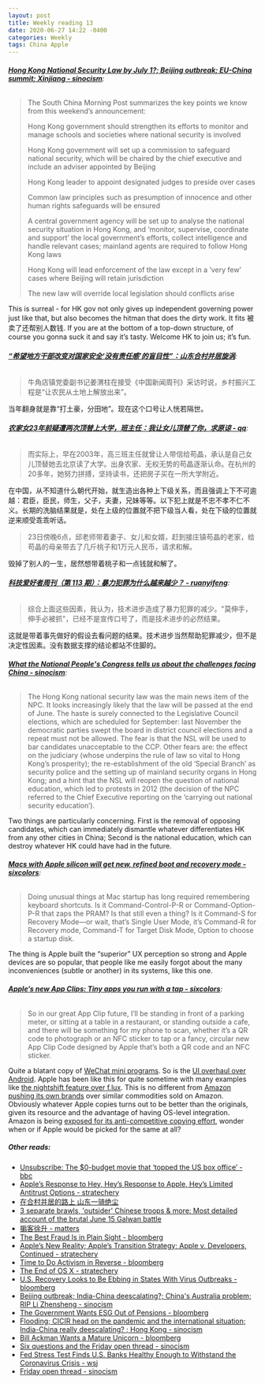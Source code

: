 ```yaml
---
layout: post
title: Weekly reading 13
date: 2020-06-27 14:22 -0400
categories: Weekly
tags: China Apple
---
```


<div class="bg-light article-entry" markdown="1">

###### __[Hong Kong National Security Law by July 1?; Beijing outbreak; EU-China summit; Xinjiang - sinocism](https://sinocism.com/p/hong-kong-national-security-law-by)__:

> The South China Morning Post summarizes the key points we know from this weekend’s announcement:
>
> Hong Kong government should strengthen its efforts to monitor and manage schools and societies where national security is involved
>
> Hong Kong government will set up a commission to safeguard national security, which will be chaired by the chief executive and include an adviser appointed by Beijing
>
> Hong Kong leader to appoint designated judges to preside over cases
>
> Common law principles such as presumption of innocence and other human rights safeguards will be ensured
>
> A central government agency will be set up to analyse the national security situation in Hong Kong, and ‘monitor, supervise, coordinate and support’ the local government’s efforts, collect intelligence and handle relevant cases; mainland agents are required to follow Hong Kong laws
>
> Hong Kong will lead enforcement of the law except in a ‘very few’ cases where Beijing will retain jurisdiction
>
> The new law will override local legislation should conflicts arise

This is surreal - for HK gov not only gives up independent governing power just like that, but also becomes the hitman that does the dirty work. It fits 被卖了还帮别人数钱. If you are at the bottom of a top-down structure, of course you gonna suck it and say it’s tasty. Welcome HK to join us; it’s fun.

</div>

<div class="bg-light article-entry" markdown="1">

###### __[“希望地方干部改变对国家安全‘没有责任感’的盲目性”：山东合村并居旋涡](https://news.sina.cn/gn/2020-06-10/detail-iirczymk6239170.d.html)__:

> 牛角店镇党委副书记姜渭柱在接受《中国新闻周刊》采访时说，乡村振兴工程是“让农民从土地上解放出来”。

当年翻身就是靠“打土豪，分田地”。现在这个口号让人恍若隔世。

</div>

<div class="bg-light article-entry" markdown="1">

###### __[农家女23年前疑遭两次顶替上大学，班主任：我让女儿顶替了你，求原谅 - qq](https://view.inews.qq.com/a/20200624A05EY500)__:

> 而实际上，早在2003年，高三班主任就曾让人带信给苟晶，承认是自己女儿顶替她去北京读了大学。出身农家、无权无势的苟晶逐渐认命。在杭州的20多年，她努力拼搏，坚持读书，还把房子买在一所大学附近。

在中国，从不知道什么朝代开始，就生造出各种上下级关系，而且强调上下不可逾越：君臣，臣民，师生，父子，夫妻，兄妹等等。以下犯上就是不忠不孝不仁不义。长期的洗脑结果就是，处在上级的位置就不把下级当人看，处在下级的位置就逆来顺受乖乖听话。

> 23日傍晚6点，邱老师带着妻子、女儿和女婿，赶到接庄镇苟晶的老家，给苟晶的母亲带去了几斤桃子和1万元人民币，请求和解。

毁掉了别人的一生，居然想带着桃子和一点钱就和解了。

</div>

<div class="bg-light article-entry" markdown="1">

###### __[科技爱好者周刊（第 113 期）：暴力犯罪为什么越来越少？ - ruanyifeng](http://www.ruanyifeng.com/blog/2020/06/weekly-issue-113.html)__:

> 综合上面这些因素，我认为，技术进步造成了暴力犯罪的减少。"莫伸手，伸手必被抓"，已经不是宣传口号了，而是技术进步的必然结果。

这就是带着事先做好的假设去看问题的结果。技术进步当然帮助犯罪减少，但不是决定性因素。没有数据支撑的结论都站不住脚的。

</div>

<div class="bg-light article-entry" markdown="1">

###### __[What the National People's Congress tells us about the challenges facing China - sinocism](https://sinocism.com/p/what-the-national-peoples-congress)__:

> The Hong Kong national security law was the main news item of the NPC. It looks increasingly likely that the law will be passed at the end of June. The haste is surely connected to the Legislative Council elections, which are scheduled for September: last November the democratic parties swept the board in district council elections and a repeat must not be allowed. The fear is that the NSL will be used to bar candidates unacceptable to the CCP. Other fears are: the effect on the judiciary (whose underpins the rule of law so vital to Hong Kong’s prosperity); the re-establishment of the old ‘Special Branch’ as security police and the setting up of mainland security organs in Hong Kong; and a hint that the NSL will reopen the question of national education, which led to protests in 2012 (the decision of the NPC referred to the Chief Executive reporting on the ‘carrying out national security education’).

Two things are particularly concerning. First is the removal of opposing candidates, which can immediately dismantle whatever differentiates HK from any other cities in China; Second is the national education, which can destroy whatever HK could have had in the future.

</div>

<div class="bg-light article-entry" markdown="1">

###### __[Macs with Apple silicon will get new, refined boot and recovery mode - sixcolors](https://sixcolors.com/post/2020/06/macs-with-apple-silicon-will-get-new-refined-boot-and-recovery-mode/)__:

> Doing unusual things at Mac startup has long required remembering keyboard shortcuts. Is it Command-Control-P-R or Command-Option-P-R that zaps the PRAM? Is that still even a thing? Is it Command-S for Recovery Mode—or wait, that’s Single User Mode, it’s Command-R for Recovery mode, Command-T for Target Disk Mode, Option to choose a startup disk.

The thing is Apple built the “superior” UX perception so strong and Apple devices are so popular, that people like me easily forgot about the many inconveniences (subtle or another) in its systems, like this one.

</div>

<div class="bg-light article-entry" markdown="1">

###### __[Apple’s new App Clips: Tiny apps you run with a tap - sixcolors](https://sixcolors.com/post/2020/06/apples-new-app-clips-tiny-apps-you-run-with-a-tap/)__:

> So in our great App Clip future, I’ll be standing in front of a parking meter, or sitting at a table in a restaurant, or standing outside a cafe, and there will be something for my phone to scan, whether it’s a QR code to photograph or an NFC sticker to tap or a fancy, circular new App Clip Code designed by Apple that’s both a QR code and an NFC sticker.

Quite a blatant copy of [WeChat mini programs](https://mp.weixin.qq.com/cgi-bin/wx). So is the [UI overhaul over Android](https://www.extremetech.com/mobile/311944-apple-gives-ios-14-home-screen-an-android-inspired-makeover). Apple  has been like this for quite sometime with many examples like [the nightshift feature over f.lux](https://www.imore.com/night-shift-vs-flux-whats-difference). This is no different from [Amazon pushing its own brands](https://en.wikipedia.org/wiki/List_of_Amazon_brands#:~:text=Amazon%20offers%20multiple%20store%20brands,is%20separate%20from%20exclusive%20brands.) over similar commodities sold on Amazon. Obviously whatever Apple copies turns out to be better than the originals, given its resource and the advantage of having OS-level integration. Amazon is being [exposed for its anti-competitive copying effort](https://www.wsj.com/articles/amazon-scooped-up-data-from-its-own-sellers-to-launch-competing-products-11587650015), wonder when or if Apple would be picked for the same at all?

</div>

##### __Other reads__:
- [Unsubscribe: The $0-budget movie that ‘topped the US box office’ - bbc](https://www.bbc.com/news/world-us-canada-53099283)
- [Apple’s Response to Hey, Hey’s Response to Apple, Hey’s Limited Antitrust Options - stratechery](https://stratechery.com/2020/apples-response-to-hey-heys-response-to-apple-heys-limited-antitrust-options/)
- [在合村并居的路上 山东一骑绝尘](https://sd.sina.cn/news/2020-06-22/detail-iirczymk8308281.d.html)
- [3 separate brawls, 'outsider' Chinese troops & more: Most detailed account of the brutal June 15 Galwan battle](https://www.indiatoday.in/india/story/3-separate-brawls-outsider-chinese-troops-more-most-detailed-account-of-the-brutal-june-15-galwan-battle-1691185-2020-06-21)
- [掮客徐升 - matters](https://matters.news/@maojianxiong/%E6%8E%AE%E5%AE%A2%E5%BE%90%E5%8D%87-bafyreiber3vjbqwnokkv4qbbbbs7xz4jmmbyuzxzn5fhgbxczseec4w5eu)
- [The Best Fraud Is in Plain Sight - bloomberg](https://www.bloomberg.com/opinion/articles/2020-06-22/the-best-fraud-is-in-plain-sight)
- [Apple’s New Reality; Apple’s Transition Strategy; Apple v. Developers, Continued - stratechery](https://stratechery.com/2020/apples-new-reality-apples-transition-strategy-apple-v-developers-continued/)
- [Time to Do Activism in Reverse - bloomberg](https://www.bloomberg.com/opinion/articles/2020-06-24/time-to-do-activism-in-reverse)
- [The End of OS X - stratechery](https://stratechery.com/2020/the-end-of-os-x/)
- [U.S. Recovery Looks to Be Ebbing in States With Virus Outbreaks - bloomberg](https://www.bloomberg.com/news/articles/2020-06-25/u-s-recovery-looks-to-be-ebbing-in-states-with-virus-outbreaks)
- [Beijing outbreak; India-China deescalating?; China's Australia problem; RIP Li Zhensheng - sinocism](https://sinocism.com/p/beijing-outbreak-india-china-deescalating)
- [The Government Wants ESG Out of Pensions - bloomberg](https://www.bloomberg.com/opinion/articles/2020-06-25/the-government-wants-esg-out-of-pensions)
- [Flooding; CICIR head on the pandemic and the international situation; India-China really deescalating? ; Hong Kong - sinocism](https://sinocism.com/p/flooding-cicir-head-on-the-pandemic)
- [Bill Ackman Wants a Mature Unicorn - bloomberg](https://www.bloomberg.com/opinion/articles/2020-06-23/bill-ackman-wants-a-mature-unicorn)
- [Six questions and the Friday open thread - sinocism](https://sinocism.com/p/six-questions-and-the-friday-open/comments)
- [Fed Stress Test Finds U.S. Banks Healthy Enough to Withstand the Coronavirus Crisis - wsj](https://www.wsj.com/articles/fed-stress-test-finds-u-s-banks-healthy-enough-to-withstand-the-coronavirus-crisis-11593117020)
- [Friday open thread - sinocism](https://sinocism.com/p/friday-open-thread-e5b/comments)

